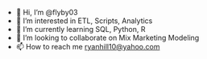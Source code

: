 - 👋 Hi, I’m @flyby03
- 👀 I’m interested in ETL, Scripts, Analytics
- 🌱 I’m currently learning SQL, Python, R
- 💞️ I’m looking to collaborate on Mix Marketing Modeling
- 📫 How to reach me ryanhill10@yahoo.com

<!---
flyby03/flyby03 is a ✨ special ✨ repository because its `README.md` (this file) appears on your GitHub profile.
You can click the Preview link to take a look at your changes.
--->

